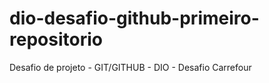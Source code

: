 # dio-desafio-github-primeiro-repositorio
Desafio de projeto - GIT/GITHUB - DIO - Desafio Carrefour
